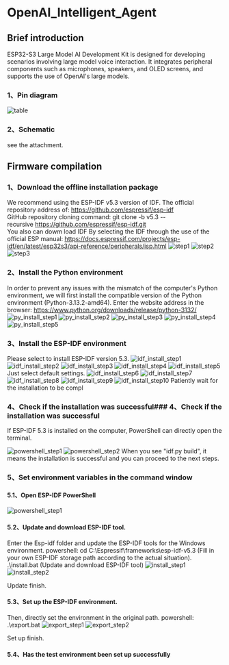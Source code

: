 # OpenAI_Intelligent_Agent

## Brief introduction
ESP32-S3 Large Model AI Development Kit is designed for developing scenarios involving large model voice interaction. It integrates peripheral components such as microphones, speakers, and OLED screens, and supports the use of OpenAI's large models.

### 1、Pin diagram
![table](https://raw.githubusercontent.com/SabahEmperor/OpenAI_Intelligent_Agent/main/table.png)

### 2、Schematic
see the attachment.

## Firmware compilation
### 1、Download the offline installation package
We recommend using the ESP-IDF v5.3 version of IDF.
The official repository address of: https://github.com/espressif/esp-idf  
GitHub repository cloning command: git clone -b v5.3 --recursive https://github.com/espressif/esp-idf.git  
You also can dowm load IDF By selecting the IDF through the use of the official ESP manual: https://docs.espressif.com/projects/esp-idf/en/latest/esp32s3/api-reference/peripherals/isp.html
![step1](https://raw.githubusercontent.com/SabahEmperor/OpenAI_Intelligent_Agent/main/step1.png)
![step2](https://raw.githubusercontent.com/SabahEmperor/OpenAI_Intelligent_Agent/main/step2.png)
![step3](https://raw.githubusercontent.com/SabahEmperor/OpenAI_Intelligent_Agent/main/step3.png)

### 2、Install the Python environment
In order to prevent any issues with the mismatch of the computer's Python environment, we will first install the compatible version of the Python environment (Python-3.13.2-amd64).
Enter the website address in the browser: https://www.python.org/downloads/release/python-3132/
![py_install_step1](https://raw.githubusercontent.com/SabahEmperor/OpenAI_Intelligent_Agent/main/py_install_step1.png)
![py_install_step2](https://raw.githubusercontent.com/SabahEmperor/OpenAI_Intelligent_Agent/main/py_install_step2.png)
![py_install_step3](https://raw.githubusercontent.com/SabahEmperor/OpenAI_Intelligent_Agent/main/py_install_step3.png)
![py_install_step4](https://raw.githubusercontent.com/SabahEmperor/OpenAI_Intelligent_Agent/main/py_install_step4.png)
![py_install_step5](https://raw.githubusercontent.com/SabahEmperor/OpenAI_Intelligent_Agent/main/py_install_step5.png)

### 3、Install the ESP-IDF environment
Please select to install ESP-IDF version 5.3.
![idf_install_step1](https://raw.githubusercontent.com/SabahEmperor/OpenAI_Intelligent_Agent/main/idf_install_step1.png)
![idf_install_step2](https://raw.githubusercontent.com/SabahEmperor/OpenAI_Intelligent_Agent/main/idf_install_step2.png)
![idf_install_step3](https://raw.githubusercontent.com/SabahEmperor/OpenAI_Intelligent_Agent/main/idf_install_step3.png)
![idf_install_step4](https://raw.githubusercontent.com/SabahEmperor/OpenAI_Intelligent_Agent/main/idf_install_step4.png)
![idf_install_step5](https://raw.githubusercontent.com/SabahEmperor/OpenAI_Intelligent_Agent/main/idf_install_step5.png)
Just select default settings.
![idf_install_step6](https://raw.githubusercontent.com/SabahEmperor/OpenAI_Intelligent_Agent/main/idf_install_step6.png)
![idf_install_step7](https://raw.githubusercontent.com/SabahEmperor/OpenAI_Intelligent_Agent/main/idf_install_step7.png)
![idf_install_step8](https://raw.githubusercontent.com/SabahEmperor/OpenAI_Intelligent_Agent/main/idf_install_step8.png)
![idf_install_step9](https://raw.githubusercontent.com/SabahEmperor/OpenAI_Intelligent_Agent/main/idf_install_step9.png)
![idf_install_step10](https://raw.githubusercontent.com/SabahEmperor/OpenAI_Intelligent_Agent/main/idf_install_step10.png)
Patiently wait for the installation to be compl

### 4、Check if the installation was successful### 4、Check if the installation was successful
If ESP-IDF 5.3 is installed on the computer, PowerShell can directly open the terminal.                  

![powershell_step1](https://raw.githubusercontent.com/SabahEmperor/OpenAI_Intelligent_Agent/main/powershell_step1.png)
![powershell_step2](https://raw.githubusercontent.com/SabahEmperor/OpenAI_Intelligent_Agent/main/powershell_step2.png)
When you see "idf.py build", it means the installation is successful and you can proceed to the next steps.

### 5、Set environment variables in the command window
#### 5.1、Open ESP-IDF PowerShell

![powershell_step1](https://raw.githubusercontent.com/SabahEmperor/OpenAI_Intelligent_Agent/main/powershell_step1.png)

#### 5.2、Update and download ESP-IDF tool.
Enter the Esp-idf folder and update the ESP-IDF tools for the Windows environment.
powershell:
cd C:\Espressif\frameworks\esp-idf-v5.3 (Fill in your own ESP-IDF storage path according to the actual situation).
.\install.bat (Update and download ESP-IDF tool)
![install_step1](https://raw.githubusercontent.com/SabahEmperor/OpenAI_Intelligent_Agent/main/install_step1.png)
![install_step2](https://raw.githubusercontent.com/SabahEmperor/OpenAI_Intelligent_Agent/main/install_step2.png)

Update finish.

#### 5.3、Set up the ESP-IDF environment.
Then, directly set the environment in the original path.
powershell:
.\export.bat
![export_step1](https://raw.githubusercontent.com/SabahEmperor/OpenAI_Intelligent_Agent/main/export_step1.png)
![export_step2](https://raw.githubusercontent.com/SabahEmperor/OpenAI_Intelligent_Agent/main/export_step2.png)

Set up finish.

#### 5.4、Has the test environment been set up successfully



